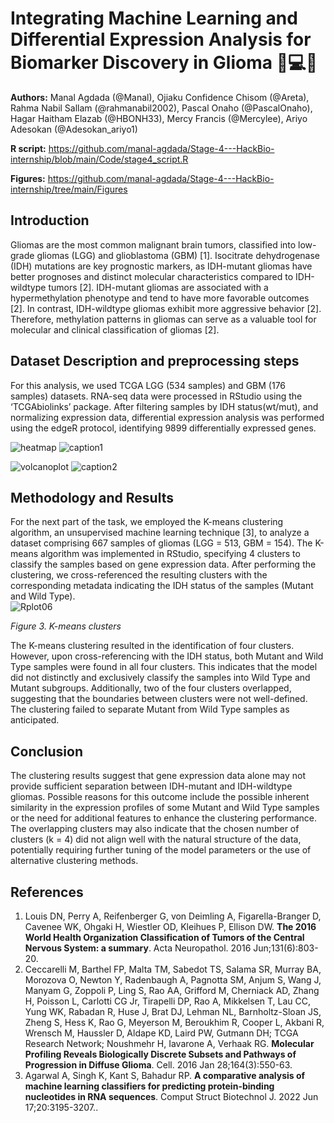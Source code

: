 # Integrating Machine Learning and Differential Expression Analysis for Biomarker Discovery in Glioma 🧬💻🤖

 **Authors:** Manal Agdada (@Manal), Ojiaku Confidence Chisom (@Areta),  Rahma Nabil Sallam (@rahmanabil2002), Pascal Onaho (@PascalOnaho), Hagar Haitham Elazab (@HBONH33), Mercy Francis (@Mercylee), Ariyo Adesokan (@Adesokan_ariyo1)

**R script:** https://github.com/manal-agdada/Stage-4---HackBio-internship/blob/main/Code/stage4_script.R

**Figures:** https://github.com/manal-agdada/Stage-4---HackBio-internship/tree/main/Figures

## Introduction 
Gliomas are the most common malignant brain tumors, classified into low-grade gliomas (LGG) and glioblastoma (GBM) [1]. Isocitrate dehydrogenase (IDH) mutations are key prognostic markers, as IDH-mutant gliomas have better prognoses and distinct molecular characteristics compared to IDH-wildtype tumors [2]. IDH-mutant gliomas are associated with a hypermethylation phenotype and tend to have more favorable outcomes [2]. In contrast, IDH-wildtype gliomas exhibit more aggressive behavior [2]. Therefore, methylation patterns in gliomas can serve as a valuable tool for molecular and clinical classification of gliomas [2].

## Dataset Description and preprocessing steps
For this analysis, we used TCGA LGG (534 samples) and GBM (176 samples) datasets. RNA-seq data were processed in RStudio using the ‘TCGAbiolinks’ package. After filtering samples by IDH status(wt/mut), and normalizing expression data, differential expression analysis was performed using the edgeR protocol, identifying 9899 differentially expressed genes.

![heatmap](https://github.com/user-attachments/assets/a51c0122-917a-44dd-945e-eb8dabf76f47)
![caption1](https://github.com/user-attachments/assets/2d5293b1-2bf2-47de-afc1-cd80f48f2c7d)

![volcanoplot](https://github.com/user-attachments/assets/9a4e6128-cbdf-460e-b080-e0e4bc8840fe)
![caption2](https://github.com/user-attachments/assets/dc06f511-48ce-4a57-83e1-dfbeccab70ed)

## Methodology and Results
For the next part of the task, we employed the K-means clustering algorithm, an unsupervised machine learning technique [3], to analyze a dataset comprising 667 samples of gliomas (LGG = 513, GBM = 154). The K-means algorithm was implemented in RStudio, specifying 4 clusters to classify the samples based on gene expression data. After performing the clustering, we cross-referenced the resulting clusters with the corresponding metadata indicating the IDH status of the samples (Mutant and Wild Type).  
 ![Rplot06](https://github.com/user-attachments/assets/e20d88e1-e300-422f-b884-5a308dfd37e2)

*_Figure 3. K-means clusters_*    
  
  The K-means clustering resulted in the identification of four clusters. However, upon cross-referencing with the IDH status, both Mutant and Wild Type samples were found in all four clusters. This indicates that the model did not distinctly and exclusively classify the samples into Wild Type and Mutant subgroups. Additionally, two of the four clusters overlapped, suggesting that the boundaries between clusters were not well-defined. The clustering failed to separate Mutant from Wild Type samples as anticipated.
## Conclusion
  The clustering results suggest that gene expression data alone may not provide sufficient separation between IDH-mutant and IDH-wildtype gliomas. Possible reasons for this outcome include the possible inherent similarity in the expression profiles of some Mutant and Wild Type samples or the need for additional features to enhance the clustering performance. The overlapping clusters may also indicate that the chosen number of clusters (k = 4) did not align well with the natural structure of the data, potentially requiring further tuning of the model parameters or the use of alternative clustering methods.



## References
1. Louis DN, Perry A, Reifenberger G, von Deimling A, Figarella-Branger D, Cavenee WK, Ohgaki H, Wiestler OD, Kleihues P, Ellison DW. **The 2016 World Health Organization Classification of Tumors of the Central Nervous System: a summary**. Acta Neuropathol. 2016 Jun;131(6):803-20. 
2. Ceccarelli M, Barthel FP, Malta TM, Sabedot TS, Salama SR, Murray BA, Morozova O, Newton Y, Radenbaugh A, Pagnotta SM, Anjum S, Wang J, Manyam G, Zoppoli P, Ling S, Rao AA, Grifford M, Cherniack AD, Zhang H, Poisson L, Carlotti CG Jr, Tirapelli DP, Rao A, Mikkelsen T, Lau CC, Yung WK, Rabadan R, Huse J, Brat DJ, Lehman NL, Barnholtz-Sloan JS, Zheng S, Hess K, Rao G, Meyerson M, Beroukhim R, Cooper L, Akbani R, Wrensch M, Haussler D, Aldape KD, Laird PW, Gutmann DH; TCGA Research Network; Noushmehr H, Iavarone A, Verhaak RG. **Molecular Profiling Reveals Biologically Discrete Subsets and Pathways of Progression in Diffuse Glioma**. Cell. 2016 Jan 28;164(3):550-63.
3. Agarwal A, Singh K, Kant S, Bahadur RP. **A comparative analysis of machine learning classifiers for predicting protein-binding nucleotides in RNA sequences**. Comput Struct Biotechnol J. 2022 Jun 17;20:3195-3207..
